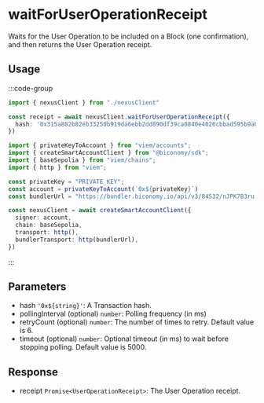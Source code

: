 # waitForUserOperationReceipt

Waits for the User Operation to be included on a Block (one confirmation), and then returns the User Operation receipt.

## Usage

:::code-group

```typescript [example.ts]
import { nexusClient } from "./nexusClient"

const receipt = await nexusClient.waitForUserOperationReceipt({
  hash: '0x315a882b82eb33250b919da6ebb2dd890df39ca0840e4026cbbad595b9a07e86'
})
```
```typescript [nexusClient.ts] filename="nexusClient.ts"
import { privateKeyToAccount } from "viem/accounts";
import { createSmartAccountClient } from "@biconomy/sdk";
import { baseSepolia } from "viem/chains"; 
import { http } from "viem"; 

const privateKey = "PRIVATE_KEY";
const account = privateKeyToAccount(`0x${privateKey}`)
const bundlerUrl = "https://bundler.biconomy.io/api/v3/84532/nJPK7B3ru.dd7f7861-190d-41bd-af80-6877f74b8f44"; 

const nexusClient = await createSmartAccountClient({
  signer: account, 
  chain: baseSepolia,
  transport: http(), 
  bundlerTransport: http(bundlerUrl), 
})
```

:::

## Parameters
- hash `'0x${string}'`: A Transaction hash.
- pollingInterval (optional) `number`: Polling frequency (in ms) 
- retryCount (optional) `number`: The number of times to retry. Default value is 6.
- timeout (optional) `number`: Optional timeout (in ms) to wait before stopping polling. Default value is 5000.

## Response
- receipt `Promise<UserOperationReceipt>`: The User Operation receipt. 